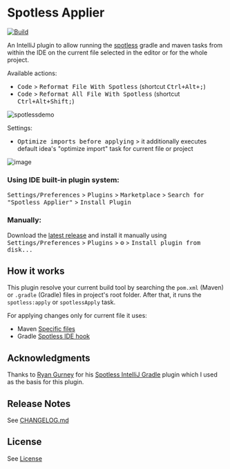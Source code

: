 # Spotless Applier

[![Build](https://github.com/lipiridi/spotless-applier/workflows/Build/badge.svg)](https://github.com/lipiridi/spotless-applier/actions)

<!-- Plugin description -->
An IntelliJ plugin to allow running the [spotless](https://github.com/diffplug/spotless) gradle and maven tasks
from within the IDE on the current file selected in the editor or for the whole project.

Available actions:
* <kbd>Code</kbd> > <kbd>Reformat File With Spotless</kbd> (shortcut <kbd>Ctrl+Alt+;</kbd>)
* <kbd>Code</kbd> > <kbd>Reformat All File With Spotless</kbd> (shortcut <kbd>Ctrl+Alt+Shift;</kbd>)

![spotlessdemo](https://github.com/lipiridi/spotless-applier/assets/60580660/990e7bb9-8b75-4ca4-8973-f1fb2cf74e78)

Settings:
* <kbd>Optimize imports before applying</kbd> > it additionally executes default idea's "optimize import" task for current file or project

![image](https://github.com/lipiridi/spotless-applier/assets/60580660/ff867657-0e59-46b9-9b90-a7b72ce586bd)
<!-- Plugin description end -->

### Using IDE built-in plugin system:

<kbd>Settings/Preferences</kbd> > <kbd>Plugins</kbd> > <kbd>Marketplace</kbd> > <kbd>Search for "Spotless Applier"</kbd> >
<kbd>Install Plugin</kbd>

### Manually:

Download the [latest release](https://github.com/lipiridi/spotless-applier/releases/latest) and install it manually using
<kbd>Settings/Preferences</kbd> > <kbd>Plugins</kbd> > <kbd>⚙️</kbd> > <kbd>Install plugin from disk...</kbd>

## How it works
This plugin resolve your current build tool by searching the `pom.xml` (Maven) or `.gradle` (Gradle) files in project's root folder.
After that, it runs the `spotless:apply` or `spotlessApply` task.

For applying changes only for current file it uses:
* Maven [Specific files](https://github.com/diffplug/spotless/tree/main/plugin-maven#can-i-apply-spotless-to-specific-files)
* Gradle [Spotless IDE hook](https://github.com/diffplug/spotless/blob/main/plugin-gradle/IDE_HOOK.md)

## Acknowledgments
Thanks to [Ryan Gurney](https://github.com/ragurney) for his [Spotless IntelliJ Gradle](https://github.com/ragurney/spotless-intellij-gradle) plugin
which I used as the basis for this plugin.

## Release Notes
See [CHANGELOG.md](CHANGELOG.md)

## License
See [License](LICENSE)